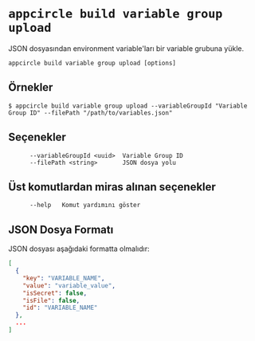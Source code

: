 # `appcircle build variable group upload`

JSON dosyasından environment variable'ları bir variable grubuna yükle.

```plaintext
appcircle build variable group upload [options]
```

## Örnekler

```plaintext
$ appcircle build variable group upload --variableGroupId "Variable Group ID" --filePath "/path/to/variables.json"
```
         
## Seçenekler

```plaintext
      --variableGroupId <uuid>  Variable Group ID
      --filePath <string>       JSON dosya yolu
```                       

## Üst komutlardan miras alınan seçenekler

```plaintext
      --help   Komut yardımını göster
```

## JSON Dosya Formatı

JSON dosyası aşağıdaki formatta olmalıdır:

```json
[
  {
    "key": "VARIABLE_NAME",
    "value": "variable_value",
    "isSecret": false,
    "isFile": false,
    "id": "VARIABLE_NAME"
  },
  ...
]
``` 